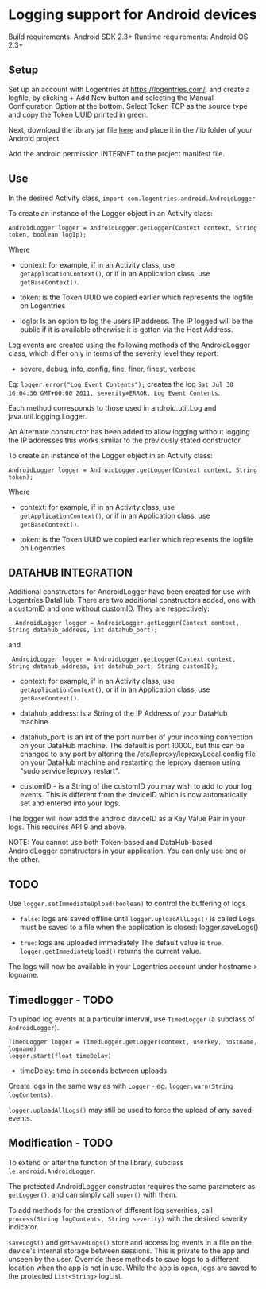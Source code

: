 Logging support for Android devices
===================================

Build requirements: Android SDK 2.3+
Runtime requirements: Android OS 2.3+


Setup
-----

Set up an account with Logentries at <https://logentries.com/>, and create a logfile, by clicking + Add New button and selecting the Manual Configuration Option at the bottom. Select Token TCP as the source type and copy the Token UUID printed in green.


Next, download the library jar file [here](https://github.com/logentries/le_android/raw/master/lib/logentries-android-2.1.3.jar) and place it in the /lib folder of your Android project.

Add the android.permission.INTERNET <uses-permission> to the project manifest file.

Use
---

In the desired Activity class, ``import com.logentries.android.AndroidLogger``

To create an instance of the Logger object in an Activity class:

    AndroidLogger logger = AndroidLogger.getLogger(Context context, String token, boolean logIp);
Where

 - context: for example, if in an Activity class, use ``getApplicationContext()``, or if in an Application class, use ``getBaseContext()``.

 - token: is the Token UUID we copied earlier which represents the logfile on Logentries

 - logIp: Is an option to log the users IP address. The IP logged will be the public if it is available otherwise it is gotten via the Host Address.

Log events are created using the following methods of the AndroidLogger class, which differ only in terms of the severity level they report:

 - severe, debug, info, config, fine, finer, finest, verbose

Eg: ``logger.error("Log Event Contents");`` creates the log ``Sat Jul 30 16:04:36 GMT+00:00 2011, severity=ERROR, Log Event Contents``.

Each method corresponds to those used in android.util.Log and java.util.logging.Logger.


An Alternate constructor has been added to allow logging without logging the IP addresses this works similar to the previously stated constructor.

To create an instance of the Logger object in an Activity class:

    AndroidLogger logger = AndroidLogger.getLogger(Context context, String token);
Where

 - context: for example, if in an Activity class, use ``getApplicationContext()``, or if in an Application class, use ``getBaseContext()``.

 - token: is the Token UUID we copied earlier which represents the logfile on Logentries


DATAHUB INTEGRATION
--------------------

Additional constructors for AndroidLogger have been created for use with Logentries DataHub.
There are two additional constructors added, one with a customID and one without customID.  They are respectively:

	  AndroidLogger logger = AndroidLogger.getLogger(Context context, String datahub_address, int datahub_port);
and

 	 AndroidLogger logger = AndroidLogger.getLogger(Context context, String datahub_address, int datahub_port, String customID);

 - context: for example, if in an Activity class, use ``getApplicationContext()``, or if in an Application class, use ``getBaseContext()``.

 - datahub_address: is a String of the IP Address of your DataHub machine.

 - datahub_port: is an int of the port number of your incoming connection on your DataHub machine.  The default is port 10000, but this can be changed
to any port by altering the /etc/leproxy/leproxyLocal.config file on your DataHub machine and restarting the leproxy daemon using "sudo service leproxy restart".

- customID - is a String of the customID you may wish to add to your log events.  This is different from the deviceID which is now automatically set and entered into your logs.


The logger will now add the android deviceID as a Key Value Pair in your logs.  This requires API 9 and above.

NOTE: You cannot use both Token-based and DataHub-based AndroidLogger constructors in your application.  You can only use one or the other.


TODO
----
Use ``logger.setImmediateUpload(boolean)`` to control the buffering of logs

 - ``false``: logs are saved offline until ``logger.uploadAllLogs()`` is called
   Logs must be saved to a file when the application is closed: logger.saveLogs()

 - ``true``: logs are uploaded immediately
    The default value is ``true``.
    ``logger.getImmediateUpload()`` returns the current value.

The logs will now be available in your Logentries account under hostname > logname.


Timedlogger - TODO
-----------

To upload log events at a particular interval, use ``TimedLogger`` (a subclass
of ``AndroidLogger``).

    TimedLogger logger = TimedLogger.getLogger(context, userkey, hostname, logname)
    logger.start(float timeDelay)
  - timeDelay: time in seconds between uploads

Create logs in the same way as with ``Logger`` -
eg. ``logger.warn(String logContents)``.

``logger.uploadAllLogs()`` may still be used to force the upload of any saved
events.


Modification - TODO
------------

To extend or alter the function of the library, subclass ``le.android.AndroidLogger``.

The protected AndroidLogger constructor requires the same parameters as
``getLogger()``, and can simply call ``super()`` with them.

To add methods for the creation of different log severities,
call ``process(String logContents, String severity)`` with the desired severity
indicator.

``saveLogs()`` and ``getSavedLogs()`` store and access log events in a file on
the device's internal storage between sessions.  This is private to the app and
unseen by the user.  Override these methods to save logs to a different
location when the app is not in use.  While the app is open, logs are saved to
the protected ``List<String>`` logList.
